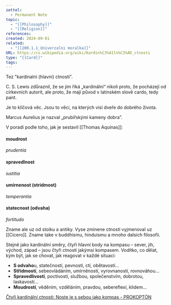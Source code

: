 ```yaml
---
zettel:
  - Permanent Note
topic:
  - "[[Philosophy]]"
  - "[[Religion]]"
references: 
created: 2024-09-01
related:
  - "[[200.1.1_Univerzalni moralka]]"
URL: https://cs.wikipedia.org/wiki/Kardin%C3%A1ln%C3%AD_ctnosti
type: "[[Card]]"
tags: 
---
```

Tez "kardinalni (hlavni) ctnosti".

C. S. Lewis zdůraznil, že se jim říká „kardinální“ nikoli proto, že pocházejí od církevních autorit, ale proto, že mají původ v latinském slově cardo, tedy pant.

Je to klíčová věc. Jsou to věci, na kterých visí dveře do dobrého života.

Marcus Aurelius je nazval „prubířskými kameny dobra”.

V poradi podle toho, jak je sestavil [[Thomas Aquinas]]:

#### moudrost
_prudentia_
#### spravedlnost
_iustitia_
#### umirnenost (stridmost)
_temperantia_
#### statecnost (odvaha)
_fortitudo_


Zname ale uz od stoiku a antiky. Vyse zminene ctnosti vyjmenoval uz [[Cicero]]. Zname take v buddhismu, hinduismu a mnoho dalsich filosofii.

Stejně jako kardinální směry, čtyři hlavní body na kompasu – sever, jih, východ, západ – jsou čtyři ctnosti jakýmsi kompasem. Vodítko, co dělat, kým být, jak se chovat, jak reagovat v každé situaci:

- **S odvaho**u, statečností, pevností, ctí, obětavostí…
- **Střídmostí**, sebeovládáním, umírněností, vyrovnaností, rovnováhou…
- **Spravedlivostí**, poctivostí, službou, společenstvím, dobrotou, laskavostí…
- **Moudrostí**, věděním, vzděláním, pravdou, sebereflexí, klidem…


[Čtyři kardinální ctnosti: Noste je s sebou jako kompas - PROKOPTÓN](https://prokopton.cz/clanky/ctyri-kardinalni-ctnosti-noste-je-s-sebou-jako-kompas/)
